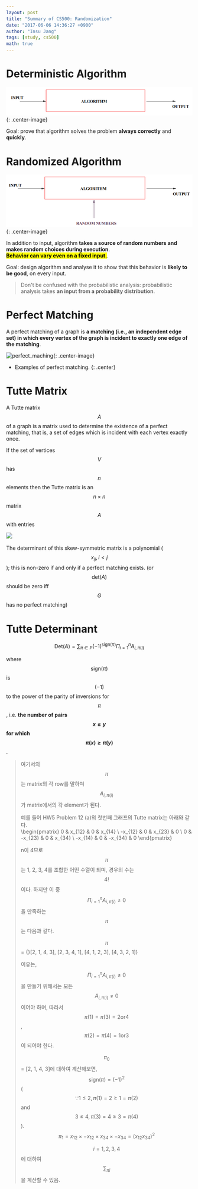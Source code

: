 ```yaml
---
layout: post
title: "Summary of CS500: Randomization"
date: "2017-06-06 14:36:27 +0900"
author: "Insu Jang"
tags: [study, cs500]
math: true
---
```


# Deterministic Algorithm

![cs500_deterministic_algo](/assets/images/170606/cs500_deterministic_algo.png){: .center-image}

Goal: prove that algorithm solves the problem **always correctly** and **quickly**.

# Randomized Algorithm

![cs500_randomized_algo](/assets/images/170606/cs500_randomized_algo.png){: .center-image}

In addition to input, algorithm **takes a source of random numbers and makes random choices during execution**.  
**<mark>Behavior can vary even on a fixed input.</mark>**.

Goal: design algorithm and analyse it to show that this behavior is **likely to be good**, on every input.

> Don't be confused with the probabilistic analysis: probabilistic analysis takes **an input from a probability distribution**.

# Perfect Matching

A perfect matching of a graph is **a matching (i.e., an independent edge set) in which every vertex of the graph is incident to exactly one edge of the matching**.

![perfect_maching](http://mathworld.wolfram.com/images/eps-gif/PerfectMatching_1000.gif){: .center-image}
* Examples of perfect matching.
{: .center}

# Tutte Matrix

A Tutte matrix $$A$$ of a graph is a matrix used to determine the existence of a perfect matching, that is, a set of edges which is incident with each vertex exactly once.

If the set of vertices $$V$$ has $$n$$ elements then the Tutte matrix is an $$ n \times n $$ matrix $$ A$$ with entries

![](https://wikimedia.org/api/rest_v1/media/math/render/svg/c561043329c838bcb168b2751a63f8f7ddeec7e1)

The determinant of this skew-symmetric matrix is a polynomial ($$x_{ij}, i \lt j$$); this is non-zero if and only if a perfect matching exists. (or $$\text{det}(A)$$ should be zero iff $$G$$ has no perfect matching)

# Tutte Determinant

$$ \text{Det}(A) = \sum_{\pi \in P} (-1)^{\text{sign}(\pi)}\Pi^n_{i=1}A_{i, \pi(i)}$$

where $$\text{sign}(\pi)$$ is $$(-1)$$ to the power of the parity of inversions for $$\pi$$, i.e. **the number of pairs $$x \le y$$ for which $$\pi(x) \ge \pi(y)$$**.

> 여기서의 $$\pi$$는 matrix의 각 row를 말하며 $$A_{i, \pi(i)}$$가 matrix에서의 각 element가 된다.
>
> 예를 들어 HW5 Problem 12 (a)의 첫번째 그래프의 Tutte matrix는 아래와 같다.  
\begin{pmatrix}
0 & x_{12} & 0 & x_{14} \\
-x_{12} & 0 & x_{23} & 0 \\
0 & -x_{23} & 0 & x_{34} \\
-x_{14} & 0 & -x_{34} & 0
\end{pmatrix}
>
> n이 4므로 $$\pi$$는 1, 2, 3, 4를 조합한 어떤 수열이 되며, 경우의 수는 $$4!$$이다. 하지만 이 중 $$\Pi^n_{i=1} A_{i, \pi(i)} \ne 0$$을 만족하는 $$\pi$$는 다음과 같다.
>
> $$\pi$$ = {}[2, 1, 4, 3], [2, 3, 4, 1], [4, 1, 2, 3], [4, 3, 2, 1]}
>
> 이유는, $$\Pi^n_{i=1} A_{i, \pi(i)} \ne 0$$을 만들기 위해서는 모든 $$A_{i, \pi(i)} \ne 0$$이어야 하며, 따라서 $$\pi(1)=\pi(3)=2 \text{or} 4$$, $$\pi(2)=\pi(4)=1 \text{or} 3$$이 되어야 한다.
>
> $$\pi_0$$ = [2, 1, 4, 3]에 대하여 계산해보면,  
$$\text{sign}(\pi) = (-1)^2$$ ($$\because 1 \le 2, \pi(1)=2 \ge 1=\pi(2)$$ and
$$3 \le 4, \pi(3)=4 \ge 3=\pi(4)$$).  
$$\pi_1 = x_{12} \times -x_{12} \times x_{34} \times -x_{34} = (x_{12} x_{34})^2$$
>
> $$i=1, 2, 3, 4$$에 대하여 $$\sum_{\pi{i}}$$을 계산할 수 있음.
